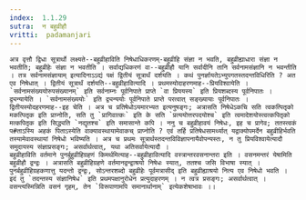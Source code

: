 ```yaml
---
index:  1.1.29
sutra:  न बहुव्रीहौ
vritti:  padamanjari
---
```


	अत्र वृत्तौ द्विधा सूत्रार्थो लक्ष्यते--बहुव्रीहाविति निषेधाधिकरणम्-बहुव्रीहि संज्ञा न भवति, बहुव्रीह्याधारा संज्ञा न भवतीति; बहुव्रीहेः संज्ञा न भवतीति । सर्वाद्यधिकरणं वा--बहुव्रीहौ यानि सर्वादीनि तानि सर्वनामसंज्ञानि न भवन्तीति । तत्र सर्वनामसंज्ञायाम् इत्यादिनाऽऽद्यं पक्षं द्वितीयं सूत्रार्थं दर्शयति । कथं पुनर्ज्ञायतेऽभ्युपगतस्तदन्तविधिरिति ? अत एव निषेधात् । द्वितीयं सूत्रार्थं दर्शयति--बहुव्रीहावित्यादि । प्रथमस्योदाहरणमाह--प्रियविश्वायेति । `सर्वनामसंख्ययोरुपसंख्यानम्` इति सर्वनाम्नः पूर्वनिपाते प्राप्ते `वा प्रिययस्य` इति प्रियशब्दस्य पूर्वनिपातः । द्व्यन्यायेति । `सर्वनामसंख्ययोः` इति द्व्यन्ययोः पूर्वनिपाते प्राप्ते परत्वात् सङ्ख्यायाः पूर्वनिपातः । द्वितीयस्योदहरणमाह--इह चेति । अत्र च प्रतिषेधोऽयमारभ्यत इत्यनुषङ्गः; अत्रासति निषेधेऽकचि सति त्वकत्पितृको मकत्पितृक इति प्राप्नोति, सति तु `प्रागिवात्कः` इति के सति `प्रत्ययोत्तरपदयोश्च` इति त्वमादेशयोस्त्वत्कपितृको मत्कपितृक इति सिद्ध्यति `नद्यृतश्च` इति समासान्ते कपि । ननु च बहुव्रीहावयं निषेधः, इह च प्रागेव; ततस्त्वकं प#ताऽस्यि अहकं पिताऽस्येति वाक्यावस्थायामेवाकच् प्राप्नोति ? एवं तर्हि प्रतिषेधसामर्थ्यात् यद्वाक्योपमर्देन बहुव्रीहिर्भवति तस्यामेवावस्थायां निषेधो भविष्यति । अत्र च प्रथमः सूत्रार्थस्तदन्तविविज्ञापनायैवोपन्यस्तः, न तु प्रियविश्वायेत्यादौ समुदायस्य संज्ञाप्रसङ्गः; असर्वार्थत्वात्, यथा अतिसर्वायेत्यादौ ।
	बहुव्रीहाविति वर्तमाने पुनर्बुहुव्रीहिग्रहणं किमर्थमित्याह--बहुव्रीहावित्यादि वस्त्रान्तरवसनान्तरा इति । वसनमन्तरं येषामिति बहुव्रीहौ द्वन्द्वः । अत्रासति बहुव्रीहिग्रहणे वर्तमानद्वन्द्वाश्रयो निषेधः स्यात्, ततश्च जसि विभाषा स्यात् । पुनर्बहुव्रीहिग्रहकणात्तु यदन्तो द्वन्द्वः, सोऽन्तरशब्दो बहुव्रीहेः पूर्वमत्रासीद् इति बहुव्रीह्याश्रयो नित्य एव निषेधो भवति । इदं तु `तदन्तस्य संज्ञानिषेध` इति प्रथमपक्षानुरोधेन प्रत्युदाहरणम् । न त्वत्र प्रसङ्गः; असर्वार्थत्वात् । वसन्त्यस्मिन्निति वसनं गृहम्, तेन `विरूपाणामपि समानार्थानाम्` इत्येकशेषाभावः ।।
